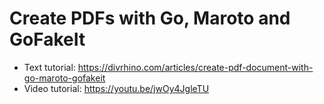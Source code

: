# Create PDFs with Go, Maroto and GoFakeIt

- Text tutorial: https://divrhino.com/articles/create-pdf-document-with-go-maroto-gofakeit
- Video tutorial: https://youtu.be/jwOy4JgleTU
